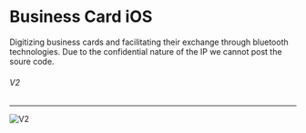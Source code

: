 # Business Card iOS 
Digitizing business cards and facilitating their exchange through bluetooth technologies. Due to the confidential nature of the IP we cannot post the soure code.
###### V2
-----
![V2](https://github.com/pinginc/businesscards/blob/master/pingv2%20copy.png)
